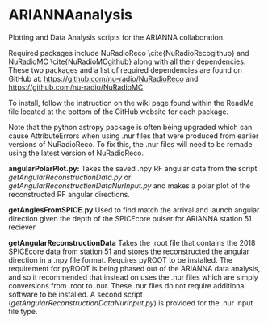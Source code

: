 # ARIANNAanalysis

Plotting and Data Analysis scripts for the ARIANNA collaboration.

Required packages include NuRadioReco \cite{NuRadioRecogithub} and NuRadioMC \cite{NuRadioMCgithub} along with all their dependencies. These two packages and a list of required dependencies are found on GitHub at:
https://github.com/nu-radio/NuRadioReco
and
https://github.com/nu-radio/NuRadioMC

To install, follow the instruction on the wiki page found within the ReadMe file located at the bottom of the GitHub website for each package.

Note that the python astropy package is often being upgraded which can cause AttributeErrors when using .nur files that were produced from earlier versions of NuRadioReco. To fix this, the .nur files will need to be remade using the latest version of NuRadioReco.

**angularPolarPlot.py:**
Takes the saved .npy RF angular data from the script *getAngularReconstructionData.py* or *getAngularReconstructionDataNurInput.py* and makes a polar plot of the reconstructed RF angular directions.

**getAnglesFromSPICE.py**
Used to find match the arrival and launch angular direction given the depth of the SPICEcore pulser for ARIANNA station 51 reciever

**getAngularReconstructionData**
Takes the .root file that contains the 2018 SPICEcore data from station 51 and stores the reconstructed the angular direction in a .npy file format. Requires pyROOT to be installed. The requirement for pyROOT is being phased out of the ARIANNA data analysis, and so it recommended that instead on uses the .nur files which are simply conversions from .root to .nur. These .nur files do not require additional software to be installed. A second script (*getAngularReconstructionDataNurInput.py*) is provided for the .nur input file type.
